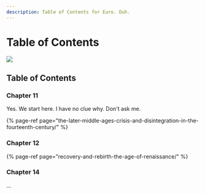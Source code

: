 ```yaml
---
description: Table of Contents for Euro. Duh.
---
```


# Table of Contents

![](https://og-cards.vercel.app/AP%20European%20History.png?theme=light&md=1&fontSize=225px)

## Table of Contents

### Chapter 11

Yes. We start here. I have no clue why. Don't ask me.

{% page-ref page="the-later-middle-ages-crisis-and-disintegration-in-the-fourteenth-century/" %}

### Chapter 12

{% page-ref page="recovery-and-rebirth-the-age-of-renaissance/" %}

### Chapter 14

...

